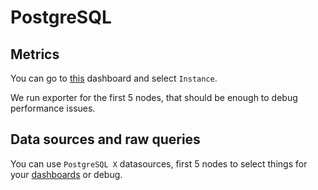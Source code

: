 # PostgreSQL

## Metrics

You can go to [this](http://localhost:3000/d/000000039/postgresql-database?orgId=1&refresh=10s&var-DS_PROMETHEUS=PBFA97CFB590B2093&var-interval=$__auto_interval_interval&var-namespace=&var-release=&var-instance=postgres_exporter_0:9187&var-datname=All&var-mode=All&from=now-5m&to=now) dashboard and select `Instance`.

We run exporter for the first 5 nodes, that should be enough to debug performance issues.

## Data sources and raw queries

You can use `PostgreSQL X` datasources, first 5 nodes to select things for your [dashboards](http://localhost:3000/explore?panes=%7B%22qrr%22:%7B%22datasource%22:%22P4DD770FAD7295D26%22,%22queries%22:%5B%7B%22refId%22:%22A%22,%22datasource%22:%7B%22type%22:%22postgres%22,%22uid%22:%22P4DD770FAD7295D26%22%7D,%22format%22:%22table%22,%22rawSql%22:%22select%20%2A%20from%20sessions;%22,%22editorMode%22:%22code%22,%22sql%22:%7B%22columns%22:%5B%7B%22type%22:%22function%22,%22parameters%22:%5B%5D%7D%5D,%22groupBy%22:%5B%7B%22type%22:%22groupBy%22,%22property%22:%7B%22type%22:%22string%22%7D%7D%5D,%22limit%22:50%7D,%22rawQuery%22:true%7D%5D,%22range%22:%7B%22from%22:%22now-6h%22,%22to%22:%22now%22%7D%7D%7D&schemaVersion=1&orgId=1) or debug.
